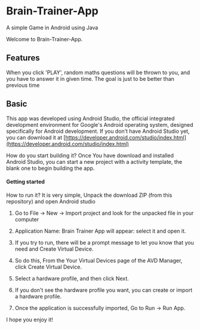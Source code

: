# Brain-Trainer-App

A simple Game in Android using Java

Welcome to Brain-Trainer-App.

## Features
When you click 'PLAY', random maths questions will be thrown to you, and you have to answer it in given time. The goal is just to be better than previous time

## Basic
This app was developed using Android Studio, the official integrated development environment for Google's Android operating system, designed specifically for Android development. If you don’t have Android Studio yet, you can download it at  [https://developer.android.com/studio/index.html](https://developer.android.com/studio/index.html)

How do you start building it? Once You have download and installed Android Studio, you can start a new project with a activity template, the blank one to begin building the app.

#### [](https://github.com/shivamjjha/Brain-Trainer-App#getting-started)Getting started

How to run it? It is very simple, Unpack the download ZIP (from this repository) and open Android studio

1.  Go to File -> New -> Import project and look for the unpacked file in your computer
2.  Application Name: Brain Trainer App will appear: select it and open it.
3.  If you try to run, there will be a prompt message to let you know that you need and Create Virtual Device.
4.  So do this, From the Your Virtual Devices page of the AVD Manager, click Create Virtual Device.
5.  Select a hardware profile, and then click Next.
6.  If you don't see the hardware profile you want, you can create or import a hardware profile.

7.  Once the application is successfully imported, Go to Run -> Run App.

I hope you enjoy it!
